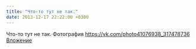 ```yaml
---
title: "Что-то тут не так."
date: 2013-12-17 22:22:00 +0300
---
```


Что-то тут не так.
Фотография
<a class="vk-attach" href="https://vk.com/photo41076938_317478736">https://vk.com/photo41076938_317478736</a>
<a class="vk-attach" href="https://vk.com/photo41076938_317478736">Вложение</a>
